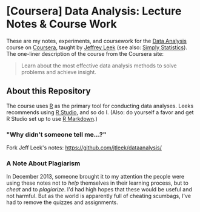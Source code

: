 # [Coursera] Data Analysis: Lecture Notes & Course Work

These are my notes, experiments, and coursework for the
[Data Analysis](https://class.coursera.org/dataanalysis-001/class/index) course
on [Coursera](https://www.coursera.org/), taught by
[Jeffrey Leek](http://www.biostat.jhsph.edu/~jleek/) (see also:
[Simply Statistics](http://simplystatistics.org/)). The one-liner description of
the course from the Coursera site:

> Learn about the most effective data analysis methods to solve problems and
> achieve insight.

## About this Repository

The course uses [R](http://www.r-project.org/) as the primary tool for
conducting data analyses. Leeks recommends using [R Studio](http://www.rstudio.com/),
and so do I. (Also: do yourself a favor and get R Studio set up to use
[R Markdown](http://www.rstudio.com/ide/docs/r_markdown).)

### "Why didn't someone tell me...?"

Fork Jeff Leek's notes: <https://github.com/jtleek/dataanalysis/>

### A Note About Plagiarism

In December 2013, someone brought it to my attention the people were using these notes not to _help_ themselves in their learning process, but to _cheat_ and to _plagiarize_. I'd had high hopes that these would be useful and not harmful. But as the world is apparently full of cheating scumbags, I've had to remove the quizzes and assignments.